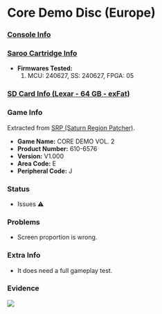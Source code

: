 # Core Demo Disc (Europe)

### [Console Info](../../../../Info/Consoles/VA13/README.md)

### [Saroo Cartridge Info](../../../../Info/Cartridges/RetroGameParadiseStore/1.32F/README.md)

- <b>Firmwares Tested:</b>
  1. MCU: 240627, SS: 240627, FPGA: 05

### [SD Card Info (Lexar - 64 GB - exFat)](../../../../Info/SdCards/Lexar/64GB/exfat/README.md)

### Game Info

Extracted from [SRP (Saturn Region Patcher)](https://segaxtreme.net/resources/saturn-region-patcher.81/download).

- <b>Game Name:</b> CORE DEMO VOL. 2
- <b>Product Number:</b> 610-6576
- <b>Version:</b> V1.000
- <b>Area Code:</b> E
- <b>Peripheral Code:</b> J

### Status

- Issues :warning:

### Problems

- Screen proportion is wrong.

### Extra Info

- It does need a full gameplay test.

### Evidence

[![](https://img.youtube.com/vi/FMyOUF88C6Q/0.jpg)](https://www.youtube.com/watch?v=FMyOUF88C6Q)
